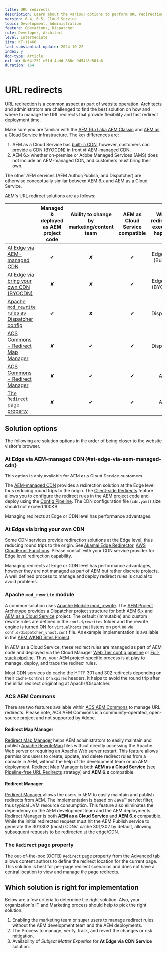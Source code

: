 ```yaml
---
title: URL redirects
description: Learn about the various options to perform URL redirection in AEM.
version: 6.4, 6.5, Cloud Service
topic: Development, Administration
feature: Operations, Dispatcher
role: Developer, Architect
level: Intermediate
jira: KT-11466
last-substantial-update: 2024-10-22
index: y
doc-type: Article
exl-id: 8e64f251-e5fd-4add-880e-9d54f8e501a6
duration: 164
---
```

# URL redirects

URL redirection is a common aspect as part of website operation. Architects and administrators are challenged to find the best solution on how and where to manage the URL redirects that provide flexibility and fast redirect deployment time. 

Make sure you are familiar with the [AEM (6.x) aka AEM Classic](https://experienceleague.adobe.com/en/docs/experience-manager-learn/dispatcher-tutorial/chapter-2) and [AEM as a Cloud Service](https://experienceleague.adobe.com/en/docs/experience-manager-cloud-service/content/overview/architecture) infrastructure. The key differences are:

1. AEM as a Cloud Service has [built-in CDN](https://experienceleague.adobe.com/en/docs/experience-manager-cloud-service/content/implementing/content-delivery/cdn), however, customers can provide a CDN (BYOCDN) in front of AEM-managed CDN.
1. AEM 6.x whether on-premise or Adobe Managed Services (AMS) does not include an AEM-managed CDN, and customers must bring their own.

The other AEM services (AEM Author/Publish, and Dispatcher) are otherwise conceptually similar between AEM 6.x and AEM as a Cloud Service.

AEM's URL redirect solutions are as follows:

|                                                   | Managed & deployed as AEM project code | Ability to change by marketing/content team  | AEM as Cloud Service compatible | Where redirection execution happens |
|---------------------------------------------------|:-----------------------:|:---------------------:|:---------------------:| :---------------------:|
| [At Edge via AEM-managed CDN](#at-edge-via-aem-managed-cdn)                                   | &#10004;                | &#10008;             | &#10004;             | Edge/CDN (Built-in) |
| [At Edge via bring your own CDN (BYOCDN)](#at-edge-via-bring-your-own-cdn)                                   | &#10008;                | &#10008;             | &#10004;             | Edge/CDN (BYOCDN) |
| [Apache `mod_rewrite` rules as Dispatcher config ](#apache-mod_rewrite-module)  | &#10004;                | &#10008;             | &#10004;             | Dispatcher |
| [ACS Commons - Redirect Map Manager](#redirect-map-manager)                | &#10008;                | &#10004;             | &#10004;             |Dispatcher |
| [ACS Commons - Redirect Manager](#redirect-manager)                    | &#10008;                | &#10004;             | &#10004;              |AEM |
| [The `Redirect` page property](#the-redirect-page-property)                    | &#10008;                | &#10004;             | &#10004;              |AEM |


## Solution options

The following are solution options in the order of being closer to the website visitor's browser.

### At Edge via AEM-managed CDN {#at-edge-via-aem-managed-cdn}

This option is only available for AEM as a Cloud Service customers. 

The [AEM-managed CDN](https://experienceleague.adobe.com/en/docs/experience-manager-cloud-service/content/implementing/content-delivery/cdn) provides a redirection solution at the Edge level thus reducing round trips to the origin. The [Client-side Redirects](https://experienceleague.adobe.com/en/docs/experience-manager-cloud-service/content/implementing/content-delivery/cdn-configuring-traffic#client-side-redirectors) feature allows you to configure the redirect rules in the AEM project code and deploy using the [Config Pipeline](https://experienceleague.adobe.com/en/docs/experience-manager-learn/cloud-service/security/traffic-filter-and-waf-rules/how-to-setup#deploy-rules-through-cloud-manager). The CDN configuration file (`cdn.yaml`) size should not exceed 100KB.

Managing redirects at Edge or CDN level has performance advantages.

### At Edge via bring your own CDN

Some CDN services provide redirection solutions at the Edge level, thus reducing round trips to the origin. See [Akamai Edge Redirector](https://techdocs.akamai.com/cloudlets/docs/what-edge-redirector), [AWS CloudFront Functions](https://docs.aws.amazon.com/AmazonCloudFront/latest/DeveloperGuide/cloudfront-functions.html). Please consult with your CDN service provider for Edge level redirection capability.

Managing redirects at Edge or CDN level has performance advantages, however they are not managed as part of AEM but rather discrete projects. A well defined process to manage and deploy redirect rules is crucial to avoid problems.


### Apache `mod_rewrite` module

A common solution uses [Apache Module mod_rewrite](https://httpd.apache.org/docs/current/mod/mod_rewrite.html). The [AEM Project Archetype](https://github.com/adobe/aem-project-archetype) provides a Dispatcher project structure for both [AEM 6.x](https://github.com/adobe/aem-project-archetype/tree/develop/src/main/archetype/dispatcher.ams#file-structure) and [AEM as a Cloud Service](https://github.com/adobe/aem-project-archetype/tree/develop/src/main/archetype/dispatcher.cloud#file-structure) project. The default (immutable) and custom rewrite rules are defined in the `conf.d/rewrites` folder and the rewrite engine is turned ON for `virtualhosts` that listens on port `80` via `conf.d/dispatcher_vhost.conf` file. An example implementation is available in the [AEM WKND Sites Project](https://github.com/adobe/aem-guides-wknd/tree/main/dispatcher/src/conf.d/rewrites).

In AEM as a Cloud Service, these redirect rules are managed as part of AEM code and deployed via the Cloud Manager [Web Tier config pipeline](https://experienceleague.adobe.com/en/docs/experience-manager-cloud-service/content/implementing/using-cloud-manager/cicd-pipelines/introduction-ci-cd-pipelines) or [Full-stack pipeline](https://experienceleague.adobe.com/en/docs/experience-manager-cloud-service/content/implementing/using-cloud-manager/cicd-pipelines/introduction-ci-cd-pipelines). Thus, your AEM project-specific process is at play to manage, deploy, and trace the redirect rules.

Most CDN services do cache the HTTP 301 and 302 redirects depending on their `Cache-Control` or `Expires` headers. It helps to avoid the round trip after the initial redirect originating at Apache/Dispatcher.


### ACS AEM Commons

There are two features available within [ACS AEM Commons](https://adobe-consulting-services.github.io/acs-aem-commons/) to manage URL redirects. Please note, ACS AEM Commons is a community-operated, open-source project and not supported by Adobe.

#### Redirect Map Manager

[Redirect Map Manager](https://adobe-consulting-services.github.io/acs-aem-commons/features/redirect-map-manager/index.html) helps AEM administrators to easily maintain and publish [Apache RewriteMap](https://httpd.apache.org/docs/2.4/rewrite/rewritemap.html) files without directly accessing the Apache Web server or requiring an Apache Web server restart. This feature allows permissions users to create, update, and delete redirect rules from a console in AEM, without the help of the development team or an AEM deployment. Redirect Map Manager is both **AEM as a Cloud Service** (see [Pipeline-free URL Redirects](https://experienceleague.adobe.com/en/docs/experience-manager-cloud-service/content/implementing/content-delivery/pipeline-free-url-redirects) strategy) and **AEM 6.x** compatible.

#### Redirect Manager

[Redirect Manager](https://adobe-consulting-services.github.io/acs-aem-commons/features/redirect-manager/index.html) allows the users in AEM to easily maintain and publish redirects from AEM. The implementation is based on Java&trade; servlet filter, thus typical JVM resource consumption. This feature also eliminates the dependency on the AEM development team and the AEM deployments. Redirect Manager is both **AEM as a Cloud Service** and **AEM 6.x** compatible. While the initial redirected request must hit the AEM Publish service to generate the 301/302 (most) CDNs' cache 301/302 by default, allowing subsequent requests to be redirected at the edge/CDN.

### The `Redirect` page property

The out-of-the-box (OOTB) `Redirect` page property from the [Advanced tab](https://experienceleague.adobe.com/docs/experience-manager-cloud-service/content/sites/authoring/sites-console/page-properties.html) allows content authors to define the redirect location for the current page. This solution is best for per-page redirect scenarios and does not have a central location to view and manage the page redirects.

## Which solution is right for implementation

Below are a few criteria to determine the right solution. Also, your organization's IT and Marketing process should help to pick the right solution.

1. Enabling the marketing team or super users to manage redirect rules without the AEM development team and the AEM deployments.
1. The Process to manage, verify, track, and revert the changes or risk mitigation.
1. Availability of _Subject Matter Expertise_ for **At Edge via CDN Service** solution.
